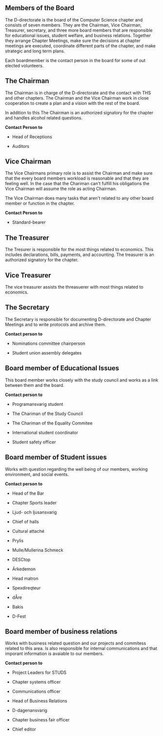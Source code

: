 Members of the Board
--------------

The D-directorate is the board of the Computer Science chapter and consists of seven members.
They are the Chairman, Vice Chairman, Treasurer, secretary, and three more board members that are responsible
for educational issues, student welfare, and business relations. Together they arrange Chapter Meetings, make sure
the decisions at chapter meetings are executed, coordinate different parts of the chapter, and make strategic and long term plans.

Each boardmember is the contact person in the board for some of out elected volunteers.

## The Chairman

The Chairman is in charge of the D-directorate and the contact with THS and other chapters.
The Chairman and the Vice Chairman work in close cooperation to create a plan and a vision with the rest of the board.

In addition to this The Chairman is an authorized signatory for the chapter and handles alcohol related questions.

__Contact Person to__

* Head of Receptions

* Auditors

## Vice Chairman
The Vice Chairmans primary role is to assist the Chairman and make sure
that the every board members workload is reasonable and that they are feeling well.
In the case that the Chariman can't fulfill his obligations the Vice Chairman will
assume the role as acting Chairman.

The Vice Chairman does many tasks that aren't related to any other board member or function in the chapter.

__Contact Person to__

* Standard-bearer

## The Treasurer

The Tresurer is responsible for the most things related to economics.
This includes declarations, bills, payments, and accounting. The treasurer
is an authorized signatory for the chapter.

## Vice Treasurer
The vice treasurer assists the threasuerer with most things related to economics.

## The Secretary

The Secretary is responsible for documenting D-directorate and Chapter Meetings
and to write protocols and archive them.

__Contact person to__

* Nominations committee chairperson

* Student union assembly delegates


## Board member of Educational Issues

This board member works closely with the study council and works as a
link between them and the board.

__Contact person to__

* Programansvarig student

* The Chariman of the Study Council

* The Chariman of the Equality Commitee

* International student coordinator

* Student safety officer


## Board member of Student issues

Works with question regarding the well being of our members, working environment, and
social events.


__Contact person to__

* Head of the Bar

* Chapter Sports leader

* Ljud- och ljusansvarig

* Chief of halls

* Cultural attaché

* Prylis

* Mulle/Mullerina Schmeck

* DESCtop

* Ärkedemon

* Head matron

* Spexdireqteur

* dÅre

* Bakis

* D-Fest


## Board member of business relations

Works with business related question and our projects and commitess related to this area.
Is also responsible for internal communications and that imporant information is avaiable to our members.


__Contact person to__

* Project Leaders for STUDS

* Chapter systems officer

* Communications officer

* Head of Business Relations

* D-dagenansvarig

* Chapter business fair officer

* Chief editor
